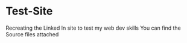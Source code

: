 # Test-Site
Recreating the Linked In site to test my web dev skills
You can find the Source files attached
